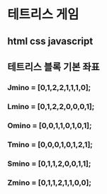 테트리스 게임
=============

html css javascript
--------------

## 테트리스 블록 기본 좌표
### Jmino = [0,1,2,2,1,1,1,0];
### Lmino = [0,1,2,2,0,0,0,1];
### Omino = [0,0,1,1,0,1,0,1];
### Tmino = [0,0,0,1,0,1,2,1];
### Smino = [0,1,1,2,0,0,1,1];
### Zmino = [0,1,1,2,1,1,0,0];


